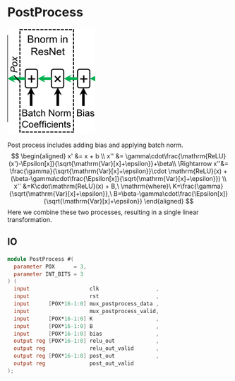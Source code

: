 # PostProcess

![image-20221107211024160](./README.assets/image-20221107211024160.png)

Post process includes adding bias and applying batch norm.
$$
\begin{aligned}
x' &= x + b \\
x'' &= \gamma\cdot\frac{\mathrm{ReLU}(x')-\Epsilon[x]}{\sqrt{\mathrm{Var}[x]+\epsilon}}+\beta\\
\Rightarrow
x''&= \frac{\gamma}{\sqrt{\mathrm{Var}[x]+\epsilon}}\cdot \mathrm{ReLU}(x) + (\beta-\gamma\cdot\frac{\Epsilon[x]}{\sqrt{\mathrm{Var}[x]+\epsilon}}) \\
x'' &=K\cdot\mathrm{ReLU}(x) + B,\ \mathrm{where}\ K=\frac{\gamma}{\sqrt{\mathrm{Var}[x]+\epsilon}},\
B=\beta-\gamma\cdot\frac{\Epsilon[x]}{\sqrt{\mathrm{Var}[x]+\epsilon}}
\end{aligned}
$$
Here we combine these two processes, resulting in a single linear transformation.

## IO

```verilog
module PostProcess #(
  parameter POX      = 3,
  parameter INT_BITS = 3
) (
  input                   clk                  ,
  input                   rst                  ,
  input      [POX*16-1:0] mux_postprocess_data ,
  input                   mux_postprocess_valid,
  input      [POX*16-1:0] K                    ,
  input      [POX*16-1:0] B                    ,
  input      [POX*16-1:0] bias                 ,
  output reg [POX*16-1:0] relu_out             ,
  output reg              relu_out_valid       ,
  output reg [POX*16-1:0] post_out             ,
  output reg              post_out_valid
);
```
